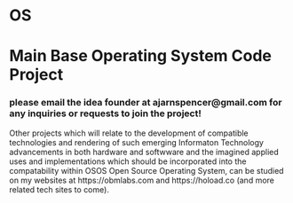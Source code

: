 # OS
<h1>Main Base Operating System Code Project</h1>
<h3>please email the idea founder at ajarnspencer@gmail.com for any inquiries or requests to join the project!</h3>
Other projects which will relate to the development of compatible technologies and rendering of such emerging Informaton Technology advancements in both hardware and softwware and the imagined applied uses and implementations which should be incorporated into the compatability within OSOS Open Source Operating System, can be studied on my websites at https://obmlabs.com and https://hoload.co (and more related tech sites to come).
